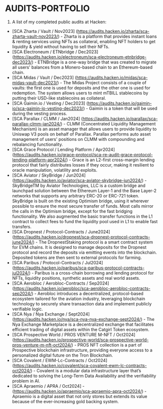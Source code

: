 # AUDITS-PORTFOLIO

1) A list of my completed public audits at Hacken:
  - [SCA Zharta / Vault / Nov2023] (https://audits.hacken.io/zharta/sca-zharta-vault-nov2023/) - Zharta is a platform that provides instant loans & renting services using NFTs as collateral, enabling NFT holders to get liquidity & yield without having to sell their NFTs.
  - [SCA Electroneum / ETNbridge / Dec2023] (https://audits.hacken.io/electroneum/sca-electroneum-etnbridge-dec2023/) - ETNBridge is a one-way bridge that was created to migrate all users' balances from a Monero-based chain to an Ethereum-based chain.
  - [SCA Midas / Vault / Dec2023] (https://audits.hacken.io/midas/sca-midas-vault-dec2023/) - The Midas Project consists of a couple of vaults: the first one is used for deposits and the other one is used for redemption.  The system allows users to mint mTBILL stablecoins by putting their USD-like stablecoins as collateral.
  - [SCA Gaimin.io / Vesting / Dec2023] (https://audits.hacken.io/gaimin-io/sca-gaimin-io-vesting-dec2023/) - Gaimin is a token that will be used during the vesting process.
  - [SCA Parallax / CLMM / Jan2024] (https://audits.hacken.io/parallax/sca-parallax-clmm-jan2024/) - CLMM (Concentrated Liquidity Management Mechanism) is an asset manager that allows users to provide liquidity to Uniswap V3 pools on behalf of Parallax. Parallax performs auto asset management of users' positions on CLMM with compounding and rebalancing functionality.
  - [SCA Grace Protocol / Lending Platform / Apr2024] (https://audits.hacken.io/grace-protocol/sca-re-audit-grace-protocol-lending-platform-apr2024/) - Grace is an L2-first cross-margin lending protocol that fairly distributes losses if they occur, making it resilient to oracle manipulation, volatility and exploits.
  - [SCA Aviator / SkyBridge / Jun2024] (https://audits.hacken.io/aviator/sca-aviator-skybridge-jun2024/) - SkyBridgeTM by Aviator Technologies, LLC is a custom bridge and launchpad solution between the Ethereum Layer-1 and the Base Layer-2 networks that supports any arbitrary ERC-20 or ERC-721 token. SkyBridge is built on the existing Optimism bridge, using it wherever possible to ensure the most secure transfer of funds. Most calls mirror the calls in the Optimism bridge, except for the fast bridging functionality. We also augmented the basic transfer functions in the L1 contract to collect fees to fund the liquidity pool used in L1 to enable fast transfers.
  - [SCA Dropnest / Protocol-Contracts / June2024] (https://audits.hacken.io/dropnest/sca-dropnest-protocol-contracts-june2024/) - The DropnestStaking protocol is a smart contract system for EVM chains. It is designed to manage deposits for the Dropnest protocol and record the deposits via emitting events into the blockchain. Deposited tokens are then sent to external protocols for farming.
  - [SCA Paribus / Protocol-Contracts / Jul2024] (https://audits.hacken.io/paribus/sca-paribus-protocol-contracts-jul2024/) - Paribus is a cross-chain borrowing and lending protocol for NFTs, liquidity positions, synthetic assets and real world assets.
  - [SCA Aerobloc / Aerobloc-Contracts / Sep2024] (https://audits.hacken.io/aerobloc/sca-aerobloc-aerobloc-contracts-sep2024/) - Aerobloc introduces a decentralized, protocol-based ecosystem tailored for the aviation industry, leveraging blockchain technology to securely share transaction data and implement publicly verifiable logic.
  - [SCA Nya / Nya Exchange / Sept2024] (https://audits.hacken.io/nya/sca-nya-nya-exchange-sept2024/) - The Nya Exchange Marketplace is a decentralized exchange that facilitates efficient trading of digital assets within the Catgirl Token ecosystem.
  - [SCA Prospective World / PROS VENTURE M-NFT / Oct2024] (https://audits.hacken.io/prospective-world/sca-prospective-world-pros-venture-m-nft-oct2024/) - PROS NFT collection is a part of Prospective blockchain infrastructure, providing everyone access to a personalized digital future on the Tron Blockchain.
  - [SCA Covalent / EWM-Lc-Contracts / Oct2024] (https://audits.hacken.io/covalent/sca-covalent-ewm-lc-contracts-oct2024/) - Covalent is a modular data infrastructure layer that’s dedicated to solving the Long-Term Data Availability and the verifiability problem in AI.
  - [SCA Apraemio / APRA / Oct2024] - (https://audits.hacken.io/apraemio/sca-apraemio-apra-oct2024/) - Apraemio is a digital asset that not only stores but extends its value because of the ever-increasing gold backing system.
